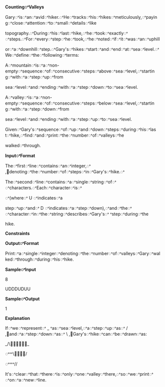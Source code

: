 ﻿

**CountingꢀValleys**

Garyꢀisꢀanꢀavidꢀhiker.ꢀHeꢀtracksꢀhisꢀhikesꢀmeticulously,ꢀpayingꢀcloseꢀattentionꢀtoꢀsmallꢀdetailsꢀlike

topography.ꢀDuringꢀhisꢀlastꢀhike,ꢀheꢀtookꢀexactlyꢀ ꢀsteps.ꢀForꢀeveryꢀstepꢀheꢀtook,ꢀheꢀnotedꢀifꢀitꢀwasꢀanꢀuphill

orꢀaꢀdownhillꢀstep.ꢀGary'sꢀhikesꢀstartꢀandꢀendꢀatꢀseaꢀlevel.ꢀWeꢀdefineꢀtheꢀfollowingꢀterms:

Aꢀmountainꢀisꢀaꢀnon-emptyꢀsequenceꢀofꢀconsecutiveꢀstepsꢀaboveꢀseaꢀlevel,ꢀstartingꢀwithꢀaꢀstepꢀupꢀfrom

seaꢀlevelꢀandꢀendingꢀwithꢀaꢀstepꢀdownꢀtoꢀseaꢀlevel.

Aꢀvalleyꢀisꢀaꢀnon-emptyꢀsequenceꢀofꢀconsecutiveꢀstepsꢀbelowꢀseaꢀlevel,ꢀstartingꢀwithꢀaꢀstepꢀdownꢀfrom

seaꢀlevelꢀandꢀendingꢀwithꢀaꢀstepꢀupꢀtoꢀseaꢀlevel.

GivenꢀGary'sꢀsequenceꢀofꢀupꢀandꢀdownꢀstepsꢀduringꢀhisꢀlastꢀhike,ꢀfindꢀandꢀprintꢀtheꢀnumberꢀofꢀvalleysꢀhe

walkedꢀthrough.

**InputꢀFormat**

Theꢀfirstꢀlineꢀcontainsꢀanꢀinteger,ꢀ ,ꢀdenotingꢀtheꢀnumberꢀofꢀstepsꢀinꢀGary'sꢀhike.ꢀ

Theꢀsecondꢀlineꢀcontainsꢀaꢀsingleꢀstringꢀofꢀ ꢀcharacters.ꢀEachꢀcharacterꢀisꢀ

ꢀ(whereꢀ U ꢀindicatesꢀa

stepꢀupꢀandꢀ D ꢀindicatesꢀaꢀstepꢀdown),ꢀandꢀtheꢀ ꢀcharacterꢀinꢀtheꢀstringꢀdescribesꢀGary'sꢀ ꢀstepꢀduringꢀthe

hike.

**Constraints**

**OutputꢀFormat**

PrintꢀaꢀsingleꢀintegerꢀdenotingꢀtheꢀnumberꢀofꢀvalleysꢀGaryꢀwalkedꢀthroughꢀduringꢀhisꢀhike.

**SampleꢀInput**

8

UDDDUDUU

**SampleꢀOutput**

1

**Explanation**

Ifꢀweꢀrepresentꢀ \_ ꢀasꢀseaꢀlevel,ꢀaꢀstepꢀupꢀasꢀ / ,ꢀandꢀaꢀstepꢀdownꢀasꢀ \ ,ꢀGary'sꢀhikeꢀcanꢀbeꢀdrawnꢀas:

\_/\ꢀꢀꢀꢀꢀꢀ\_

ꢀꢀꢀ\ꢀꢀꢀꢀ/

ꢀꢀꢀꢀ\/\/

It'sꢀclearꢀthatꢀthereꢀisꢀonlyꢀoneꢀvalleyꢀthere,ꢀsoꢀweꢀprintꢀ ꢀonꢀaꢀnewꢀline.

